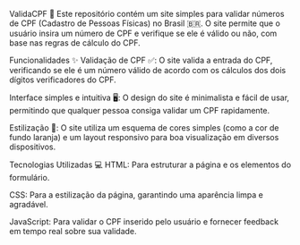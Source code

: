 ValidaCPF 🧾
Este repositório contém um site simples para validar números de CPF (Cadastro de Pessoas Físicas) no Brasil 🇧🇷. O site permite que o usuário insira um número de CPF e verifique se ele é válido ou não, com base nas regras de cálculo do CPF.

Funcionalidades ✨
Validação de CPF ✅: O site valida a entrada do CPF, verificando se ele é um número válido de acordo com os cálculos dos dois dígitos verificadores do CPF.

Interface simples e intuitiva 🖥️: O design do site é minimalista e fácil de usar, permitindo que qualquer pessoa consiga validar um CPF rapidamente.

Estilização 🎨: O site utiliza um esquema de cores simples (como a cor de fundo laranja) e um layout responsivo para boa visualização em diversos dispositivos.

Tecnologias Utilizadas 💻
HTML: Para estruturar a página e os elementos do formulário.

CSS: Para a estilização da página, garantindo uma aparência limpa e agradável.

JavaScript: Para validar o CPF inserido pelo usuário e fornecer feedback em tempo real sobre sua validade.
